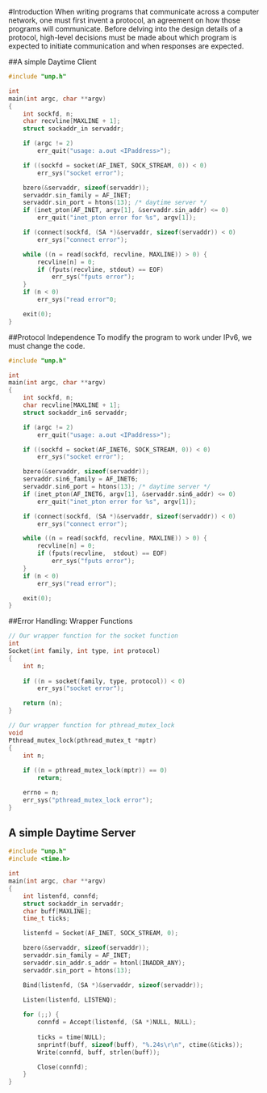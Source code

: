 #Introduction
When writing programs that communicate across a computer network, one must first invent a protocol, an agreement on how those programs will communicate. Before delving into the design details of a protocol, high-level decisions must be made about which program is expected to initiate communication and when responses are expected.

##A simple Daytime Client
```C
#include "unp.h"

int
main(int argc, char **argv)
{
	int	sockfd, n;
	char recvline[MAXLINE + 1];
	struct sockaddr_in servaddr;

	if (argc != 2)
		err_quit("usage: a.out <IPaddress>");

	if ((sockfd = socket(AF_INET, SOCK_STREAM, 0)) < 0)
		err_sys("socket error");

	bzero(&servaddr, sizeof(servaddr));
	servaddr.sin_family = AF_INET;
	servaddr.sin_port = htons(13); /* daytime server */
	if (inet_pton(AF_INET, argv[1], &servaddr.sin_addr) <= 0)
		err_quit("inet_pton error for %s", argv[1]);

	if (connect(sockfd, (SA *)&servaddr, sizeof(servaddr)) < 0)
		err_sys("connect error");

	while ((n = read(sockfd, recvline, MAXLINE)) > 0) {
		recvline[n] = 0;
		if (fputs(recvline, stdout) == EOF)
			err_sys("fputs error");
	}
	if (n < 0)
		err_sys("read error"0;

	exit(0);
}
```
##Protocol Independence
To modify the program to work under IPv6, we must change the code.

```C
#include "unp.h"

int
main(int argc, char **argv)
{
	int sockfd, n;
	char recvline[MAXLINE + 1];
	struct sockaddr_in6 servaddr;

	if (argc != 2)
		err_quit("usage: a.out <IPaddress>");

	if ((sockfd = socket(AF_INET6, SOCK_STREAM, 0)) < 0)
		err_sys("socket error");

	bzero(&servaddr, sizeof(servaddr));
	servaddr.sin6_family = AF_INET6;
	servaddr.sin6_port = htons(13); /* daytime server */
	if (inet_pton(AF_INET6, argv[1], &servaddr.sin6_addr) <= 0)
		err_quit("inet_pton error for %s", argv[1]);

	if (connect(sockfd, (SA *)&servaddr, sizeof(servaddr)) < 0)
		err_sys("connect error");

	while ((n = read(sockfd, recvline, MAXLINE)) > 0) {
		recvline[n] = 0;
		if (fputs(recvline,  stdout) == EOF)
			err_sys("fputs error");
	}
	if (n < 0)
		err_sys("read error");

	exit(0);
}
```

##Error Handling: Wrapper Functions
```C
// Our wrapper function for the socket function
int
Socket(int family, int type, int protocol)
{
	int n;
	
	if ((n = socket(family, type, protocol)) < 0)
		err_sys("socket error");

	return (n);
}

// Our wrapper function for pthread_mutex_lock
void
Pthread_mutex_lock(pthread_mutex_t *mptr)
{
	int n;
	
	if ((n = pthread_mutex_lock(mptr)) == 0)
		return;

	errno = n;
	err_sys("pthread_mutex_lock error");
}
```

## A simple Daytime Server
```C
#include "unp.h"
#include <time.h>

int
main(int argc, char **argv)
{
	int listenfd, connfd;
	struct sockaddr_in servaddr;
	char buff[MAXLINE];
	time_t ticks;

	listenfd = Socket(AF_INET, SOCK_STREAM, 0);

	bzero(&servaddr, sizeof(servaddr));
	servaddr.sin_family = AF_INET;
	servaddr.sin_addr.s_addr = htonl(INADDR_ANY);
	servaddr.sin_port = htons(13);

	Bind(listenfd, (SA *)&servaddr, sizeof(servaddr));
	
	Listen(listenfd, LISTENQ);

	for (;;) {
		connfd = Accept(listenfd, (SA *)NULL, NULL);
	
		ticks = time(NULL);
		snprintf(buff, sizeof(buff), "%.24s\r\n", ctime(&ticks));
		Write(connfd, buff, strlen(buff));

		Close(connfd);
	}
}
```